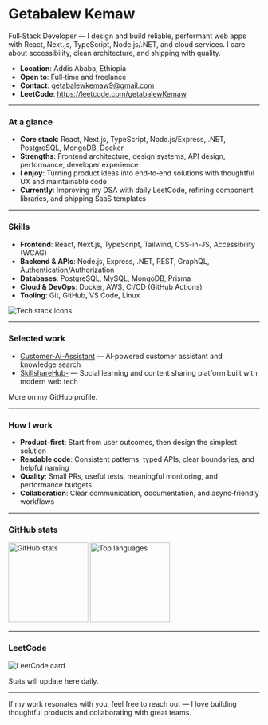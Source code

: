 # Getabalew Kemaw

Full‑Stack Developer — I design and build reliable, performant web apps with React, Next.js, TypeScript, Node.js/.NET, and cloud services. I care about accessibility, clean architecture, and shipping with quality.

- **Location**: Addis Ababa, Ethiopia
- **Open to**: Full‑time and freelance
- **Contact**: getabalewkemaw9@gmail.com
- **LeetCode**: https://leetcode.com/getabalewKemaw

---

### At a glance

- **Core stack**: React, Next.js, TypeScript, Node.js/Express, .NET, PostgreSQL, MongoDB, Docker
- **Strengths**: Frontend architecture, design systems, API design, performance, developer experience
- **I enjoy**: Turning product ideas into end‑to‑end solutions with thoughtful UX and maintainable code
- **Currently**: Improving my DSA with daily LeetCode, refining component libraries, and shipping SaaS templates

---

### Skills

- **Frontend**: React, Next.js, TypeScript, Tailwind, CSS-in-JS, Accessibility (WCAG)
- **Backend & APIs**: Node.js, Express, .NET, REST, GraphQL, Authentication/Authorization
- **Databases**: PostgreSQL, MySQL, MongoDB, Prisma
- **Cloud & DevOps**: Docker, AWS, CI/CD (GitHub Actions)
- **Tooling**: Git, GitHub, VS Code, Linux

<img src="https://skillicons.dev/icons?i=ts,js,react,nextjs,nodejs,express,dotnet,python,graphql,postgres,mysql,mongodb,prisma,docker,aws,linux,git,vscode&perline=10" alt="Tech stack icons" />

---

### Selected work

- [Customer-Ai-Assistant](https://github.com/getabalewKemaw/Customer-Ai-Assistant) — AI‑powered customer assistant and knowledge search
- [SkillshareHub-](https://github.com/getabalewKemaw/SkillshareHub-) — Social learning and content sharing platform built with modern web tech

More on my GitHub profile.

---

### How I work

- **Product-first**: Start from user outcomes, then design the simplest solution
- **Readable code**: Consistent patterns, typed APIs, clear boundaries, and helpful naming
- **Quality**: Small PRs, useful tests, meaningful monitoring, and performance budgets
- **Collaboration**: Clear communication, documentation, and async‑friendly workflows

---

### GitHub stats

<div align="left">
  <img height="160" src="https://github-readme-stats.vercel.app/api?username=getabalewKemaw&show_icons=true&hide_title=true&rank_icon=github&theme=transparent" alt="GitHub stats" />
  <img height="160" src="https://github-readme-stats.vercel.app/api/top-langs/?username=getabalewKemaw&layout=compact&hide_title=true&theme=transparent" alt="Top languages" />
</div>

---

### LeetCode

<img src="https://leetcard.jacoblin.cool/getabalewKemaw?ext=heatmap&border=0&radius=8&theme=dark" alt="LeetCode card" />

<!-- LEETCODE:START -->
Stats will update here daily.
<!-- LEETCODE:END -->

---

If my work resonates with you, feel free to reach out — I love building thoughtful products and collaborating with great teams.
